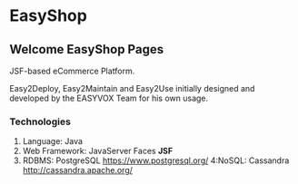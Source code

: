 # EasyShop

## Welcome EasyShop Pages

JSF-based eCommerce Platform.

Easy2Deploy, Easy2Maintain and Easy2Use initially designed and developed by the EASYVOX Team for his own usage.

### Technologies

1. Language: Java
2. Web Framework: JavaServer Faces **JSF**  
3. RDBMS: PostgreSQL https://www.postgresql.org/
4:NoSQL: Cassandra  http://cassandra.apache.org/
